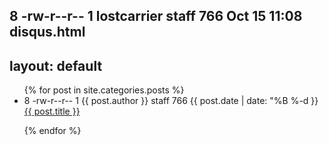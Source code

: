 8 -rw-r--r--   1 lostcarrier  staff   766 Oct 15 11:08 disqus.html
---
layout: default
---

<ul>
{% for post in site.categories.posts %}

<li>8 -rw-r--r--   1 {{ post.author }}  staff   766 {{ post.date | date: "%B %-d }} <a href="{{ post.url }}" title="{{ post.description }}">{{ post.title }}</a></li>

{% endfor %}
</ul>
